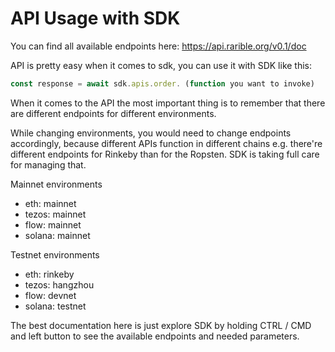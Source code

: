 # API Usage with SDK

You can find all available endpoints here:
https://api.rarible.org/v0.1/doc

API is pretty easy when it comes to sdk, you can use it with SDK like this:

```typescript
const response = await sdk.apis.order. (function you want to invoke)
```

When it comes to the API the most important thing is to remember that there are different endpoints for different environments.

While changing environments, you would need to change endpoints accordingly, because different APIs function in different chains e.g. there're different endpoints for Rinkeby than for the Ropsten. SDK is taking full care for managing that.

Mainnet environments

- eth: mainnet
- tezos: mainnet
- flow: mainnet
- solana: mainnet

Testnet environments

- eth: rinkeby
- tezos: hangzhou
- flow: devnet
- solana: testnet

The best documentation here is just explore SDK by holding CTRL / CMD and left button to see the available endpoints and needed parameters.
